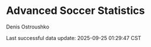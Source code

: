 # Advanced Soccer Statistics
Denis Ostroushko

<!-- gfm -->

Last successful data update: 2025-09-25 01:29:47 CST
